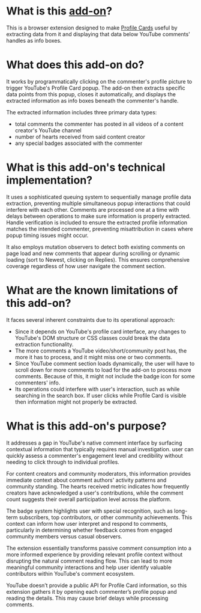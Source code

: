 # What is this [add-on](https://addons.mozilla.org/firefox/addon/wip-yt-profile-card-info)?

This is a browser extension designed to make [Profile Cards](https://support.google.com/youtube/answer/9409333) useful by extracting data from it and displaying that data below YouTube comments' handles as info boxes.

# What does this add-on do?

It works by programmatically clicking on the commenter's profile picture to trigger YouTube's Profile Card popup. The add-on then extracts specific data points from this popup, closes it automatically, and displays the extracted information as info boxes beneath the commenter's handle.

The extracted information includes three primary data types:
- total comments the commenter has posted in all videos of a content creator's YouTube channel
- number of hearts received from said content creator
- any special badges associated with the commenter

# What is this add-on's technical implementation?

It uses a sophisticated queuing system to sequentially manage profile data extraction, preventing multiple simultaneous popup interactions that could interfere with each other. Comments are processed one at a time with delays between operations to make sure information is properly extracted. Handle verification is included to ensure the extracted profile information matches the intended commenter, preventing misattribution in cases where popup timing issues might occur.

It also employs mutation observers to detect both existing comments on page load and new comments that appear during scrolling or dynamic loading (sort to Newest, clicking on Replies). This ensures comprehensive coverage regardless of how user navigate the comment section.

# What are the known limitations of this add-on?

It faces several inherent constraints due to its operational approach:
- Since it depends on YouTube's profile card interface, any changes to YouTube's DOM structure or CSS classes could break the data extraction functionality.
- The more comments a YouTube video/short/community post has, the more it has to process, and it might miss one or two comments.
- Since YouTube comment section loads dynamically, the user will have to scroll down for more comments to load for the add-on to process more comments. Because of this, it might not include the badge icon for some commenters' info.
- Its operations could interfere with user's interaction, such as while searching in the search box. If user clicks while Profile Card is visible then information might not properly be extracted.

# What is this add-on's purpose?

It addresses a gap in YouTube's native comment interface by surfacing contextual 
information that typically requires manual investigation. user can 
quickly assess a commenter's engagement level and credibility without 
needing to click through to individual profiles.


For content creators and 
community moderators, this information provides immediate context about 
comment authors' activity patterns and community standing. The hearts 
received metric indicates how frequently creators have acknowledged a 
user's contributions, while the comment count suggests their overall 
participation level across the platform.


The badge system highlights 
user with special recognition, such as long-term subscribers, top 
contributors, or other community achievements. This context can inform 
how user interpret and respond to comments, particularly in determining
 whether feedback comes from engaged community members versus casual 
observers.


The extension essentially 
transforms passive comment consumption into a more informed experience 
by providing relevant profile context without disrupting the natural 
comment reading flow. This can lead to more meaningful community 
interactions and help user identify valuable contributors within 
YouTube's comment ecosystem.

YouTube doesn’t provide a public API for Profile Card information, so 
this extension gathers it by opening each commenter’s profile popup and 
reading the details. This may cause brief delays while processing 
comments.
